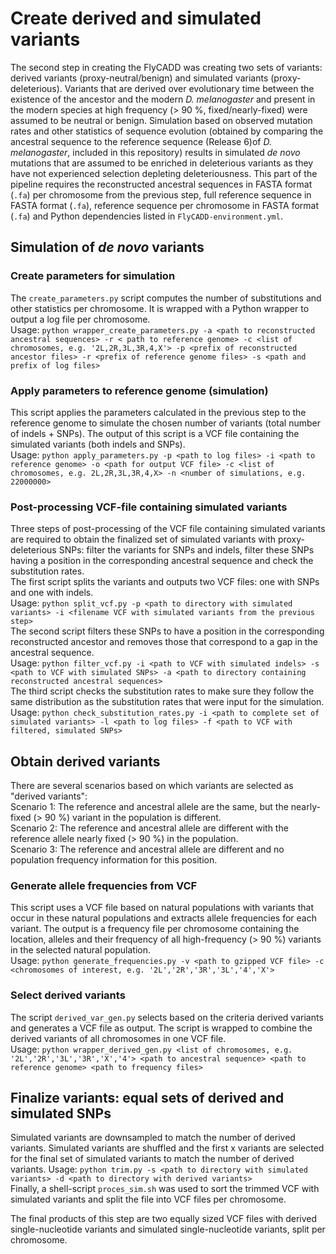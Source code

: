 # Create derived and simulated variants
The second step in creating the FlyCADD was creating two sets of variants: derived variants (proxy-neutral/benign) and simulated variants (proxy-deleterious). Variants that are derived over evolutionary time between the existence of the ancestor and the modern *D. melanogaster* and present in the modern species at high frequency (> 90 %, fixed/nearly-fixed) were assumed to be neutral or benign. Simulation based on observed mutation rates and other statistics of sequence evolution (obtained by comparing the ancestral sequence to the reference sequence (Release 6)of *D. melanogaster*, included in this repository) results in simulated *de novo* mutations that are assumed to be enriched in deleterious variants as they have not experienced selection depleting deleteriousness.
This part of the pipeline requires the reconstructed ancestral sequences in FASTA format (`.fa`) per chromosome from the previous step, full reference sequence in FASTA format (`.fa`), reference sequence per chromosome in FASTA format (`.fa`) and Python dependencies listed in `FlyCADD-environment.yml`.

## Simulation of *de novo* variants
### Create parameters for simulation
The `create_parameters.py` script computes the number of substitutions and other statistics per chromosome. It is wrapped with a Python wrapper to output a log file per chromosome. <br />
Usage: `python wrapper_create_parameters.py -a <path to reconstructed ancestral sequences> -r < path to reference genome> -c <list of chromosomes, e.g. '2L,2R,3L,3R,4,X'> -p <prefix of reconstructed ancestor files> -r <prefix of reference genome files> -s <path and prefix of log files>`

### Apply parameters to reference genome (simulation)
This script applies the parameters calculated in the previous step to the reference genome to simulate the chosen number of variants (total number of indels + SNPs). The output of this script is a VCF file containing the simulated variants (both indels and SNPs). <br />
Usage: `python apply_parameters.py -p <path to log files> -i <path to reference genome> -o <path for output VCF file> -c <list of chromosomes, e.g. 2L,2R,3L,3R,4,X> -n <number of simulations, e.g. 22000000>`

### Post-processing VCF-file containing simulated variants
Three steps of post-processing of the VCF file containing simulated variants are required to obtain the finalized set of simulated variants with proxy-deleterious SNPs: filter the variants for SNPs and indels, filter these SNPs having a position in the corresponding ancestral sequence and check the substitution rates.<br />
The first script splits the variants and outputs two VCF files: one with SNPs and one with indels.<br />
Usage: `python split_vcf.py -p <path to directory with simulated variants> -i <filename VCF with simulated variants from the previous step>`<br />
The second script filters these SNPs to have a position in the corresponding reconstructed ancestor and removes those that correspond to a gap in the ancestral sequence. <br />
Usage: `python filter_vcf.py -i <path to VCF with simulated indels> -s <path to VCF with simulated SNPs> -a <path to directory containing reconstructed ancestral sequences>` <br />
The third script checks the substitution rates to make sure they follow the same distribution as the substitution rates that were input for the simulation. <br />
Usage: `python check_substitution_rates.py -i <path to complete set of simulated variants> -l <path to log files> -f <path to VCF with filtered, simulated SNPs>`

## Obtain derived variants
There are several scenarios based on which variants are selected as "derived variants":<br />
Scenario 1: The reference and ancestral allele are the same, but the nearly-fixed (> 90 %) variant in the population is different. <br />
Scenario 2: The reference and ancestral allele are different with the reference allele nearly fixed (> 90 %) in the population. <br />
Scenario 3: The reference and ancestral allele are different and no population frequency information for this position. <br />

### Generate allele frequencies from VCF
This script uses a VCF file based on natural populations with variants that occur in these natural populations and extracts allele frequencies for each variant. The output is a frequency file per chromosome containing the location, alleles and their frequency of all high-frequency (> 90 %) variants in the selected natural population. <br />
Usage: `python generate_frequencies.py -v <path to gzipped VCF file> -c <chromosomes of interest, e.g. '2L','2R','3R','3L','4','X'>`

### Select derived variants
The script `derived_var_gen.py` selects based on the criteria derived variants and generates a VCF file as output. The script is wrapped to combine the derived variants of all chromosomes in one VCF file. <br />
Usage: `python wrapper_derived_gen.py <list of chromosomes, e.g. '2L','2R','3L','3R','X','4'> <path to ancestral sequence> <path to reference genome> <path to frequency files>`

## Finalize variants: equal sets of derived and simulated SNPs
Simulated variants are downsampled to match the number of derived variants. Simulated variants are shuffled and the first x variants are selected for the final set of simulated variants to match the number of derived variants.
Usage: `python trim.py -s <path to directory with simulated variants> -d <path to directory with derived variants>` <br />
Finally, a shell-script `proces_sim.sh` was used to sort the trimmed VCF with simulated variants and split the file into VCF files per chromosome.

The final products of this step are two equally sized VCF files with derived single-nucleotide variants and simulated single-nucleotide variants, split per chromosome.


